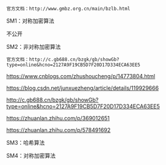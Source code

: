 `官方文档：http://www.gmbz.org.cn/main/bzlb.html`

SM1：对称加密算法

不公开

SM2：非对称加密算法

`官方文档：http://c.gb688.cn/bzgk/gb/showGb?type=online&hcno=2127A9F19CB5D7F20D17D334ECA63EE5`

https://www.cnblogs.com/zhushoucheng/p/14773804.html

https://blog.csdn.net/junxuezheng/article/details/119929666

http://c.gb688.cn/bzgk/gb/showGb?type=online&hcno=2127A9F19CB5D7F20D17D334ECA63EE5

https://zhuanlan.zhihu.com/p/369012651

https://zhuanlan.zhihu.com/p/578491692

SM3：哈希算法



SM4：对称加密算法



